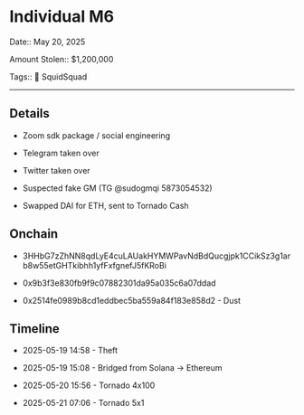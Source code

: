 # Individual M6

Date:: May 20, 2025

Amount Stolen:: $1,200,000

Tags:: 🔑 SquidSquad


---

## Details

- Zoom sdk package / social engineering

- Telegram taken over

- Twitter taken over

- Suspected fake GM (TG @sudogmqi 5873054532)

- Swapped DAI for ETH, sent to Tornado Cash



## Onchain

- 3HHbG7zZhNN8qdLyE4cuLAUakHYMWPavNdBdQucgjpk1CCikSz3g1arb8w55etGHTkibhh1yfFxfgnefJ5fKRoBi

- 0x9b3f3e830fb9f9c07882301da95a035c6a07ddad

- 0x2514fe0989b8cd1eddbec5ba559a84f183e858d2 - Dust


## Timeline

- 2025-05-19 14:58 - Theft

- 2025-05-19 15:08 - Bridged from Solana -> Ethereum

- 2025-05-20 15:56 - Tornado 4x100

- 2025-05-21 07:06 - Tornado 5x1